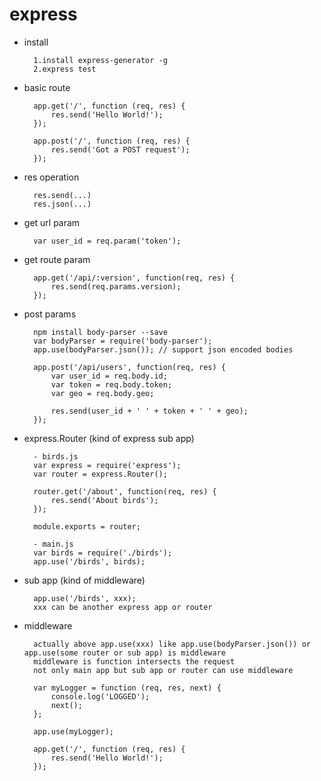 # express

- install

        1.install express-generator -g
        2.express test

- basic route

        app.get('/', function (req, res) {
            res.send('Hello World!');
        });

        app.post('/', function (req, res) {
            res.send('Got a POST request');
        });

- res operation

        res.send(...)
        res.json(...)

- get url param

        var user_id = req.param('token');

- get route param

        app.get('/api/:version', function(req, res) {
            res.send(req.params.version);
        });

- post params

        npm install body-parser --save
        var bodyParser = require('body-parser');
        app.use(bodyParser.json()); // support json encoded bodies

        app.post('/api/users', function(req, res) {
            var user_id = req.body.id;
            var token = req.body.token;
            var geo = req.body.geo;

            res.send(user_id + ' ' + token + ' ' + geo);
        });

- express.Router (kind of express sub app)

        - birds.js
        var express = require('express');
        var router = express.Router();

        router.get('/about', function(req, res) {
            res.send('About birds');
        });

        module.exports = router;

        - main.js
        var birds = require('./birds');
        app.use('/birds', birds);

- sub app (kind of middleware)

        app.use('/birds', xxx);
        xxx can be another express app or router

- middleware

        actually above app.use(xxx) like app.use(bodyParser.json()) or app.use(some router or sub app) is middleware
        middleware is function intersects the request
        not only main app but sub app or router can use middleware

        var myLogger = function (req, res, next) {
            console.log('LOGGED');
            next();
        };

        app.use(myLogger);

        app.get('/', function (req, res) {
            res.send('Hello World!');
        });
